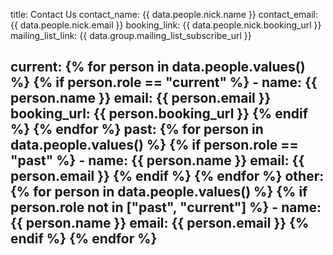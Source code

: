title: Contact Us
contact_name: {{ data.people.nick.name }}
contact_email: {{ data.people.nick.email }}
booking_link: {{ data.people.nick.booking_url }}
mailing_list_link: {{ data.group.mailing_list_subscribe_url }}

current:
    {% for person in data.people.values() %}
    {% if person.role == "current" %}
    - name: {{ person.name }}
      email: {{ person.email }}
      booking_url: {{ person.booking_url }}
    {% endif %}
    {% endfor %}
past:
    {% for person in data.people.values() %}
    {% if person.role == "past" %}
    - name: {{ person.name }}
      email: {{ person.email }}
    {% endif %}
    {% endfor %}
other:
    {% for person in data.people.values() %}
    {% if person.role not in ["past", "current"] %}
    - name: {{ person.name }}
      email: {{ person.email }}
    {% endif %}
    {% endfor %}
---


